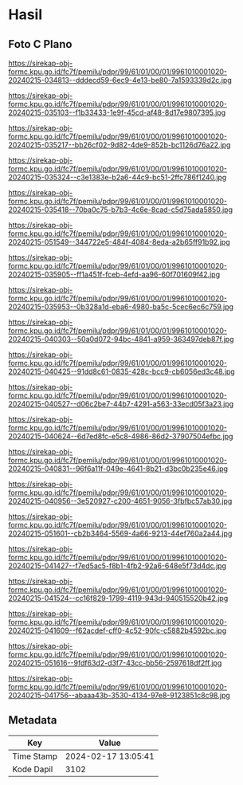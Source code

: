 # Hasil

## Foto C Plano

https://sirekap-obj-formc.kpu.go.id/fc7f/pemilu/pdpr/99/61/01/00/01/9961010001020-20240215-034813--dddecd59-6ec9-4e13-be80-7a1593339d2c.jpg

https://sirekap-obj-formc.kpu.go.id/fc7f/pemilu/pdpr/99/61/01/00/01/9961010001020-20240215-035103--f1b33433-1e9f-45cd-af48-8d17e9807395.jpg

https://sirekap-obj-formc.kpu.go.id/fc7f/pemilu/pdpr/99/61/01/00/01/9961010001020-20240215-035217--bb26cf02-9d82-4de9-852b-bc1126d76a22.jpg

https://sirekap-obj-formc.kpu.go.id/fc7f/pemilu/pdpr/99/61/01/00/01/9961010001020-20240215-035324--c3e1383e-b2a6-44c9-bc51-2ffc786f1240.jpg

https://sirekap-obj-formc.kpu.go.id/fc7f/pemilu/pdpr/99/61/01/00/01/9961010001020-20240215-035418--70ba0c75-b7b3-4c6e-8cad-c5d75ada5850.jpg

https://sirekap-obj-formc.kpu.go.id/fc7f/pemilu/pdpr/99/61/01/00/01/9961010001020-20240215-051549--344722e5-484f-4084-8eda-a2b65ff91b92.jpg

https://sirekap-obj-formc.kpu.go.id/fc7f/pemilu/pdpr/99/61/01/00/01/9961010001020-20240215-035905--ff1a451f-fceb-4efd-aa96-60f701609f42.jpg

https://sirekap-obj-formc.kpu.go.id/fc7f/pemilu/pdpr/99/61/01/00/01/9961010001020-20240215-035953--0b328a1d-eba6-4980-ba5c-5cec6ec6c759.jpg

https://sirekap-obj-formc.kpu.go.id/fc7f/pemilu/pdpr/99/61/01/00/01/9961010001020-20240215-040303--50a0d072-94bc-4841-a959-363497deb87f.jpg

https://sirekap-obj-formc.kpu.go.id/fc7f/pemilu/pdpr/99/61/01/00/01/9961010001020-20240215-040425--91dd8c61-0835-428c-bcc9-cb6056ed3c48.jpg

https://sirekap-obj-formc.kpu.go.id/fc7f/pemilu/pdpr/99/61/01/00/01/9961010001020-20240215-040527--d06c2be7-44b7-4291-a563-33ecd05f3a23.jpg

https://sirekap-obj-formc.kpu.go.id/fc7f/pemilu/pdpr/99/61/01/00/01/9961010001020-20240215-040624--6d7ed8fc-e5c8-4986-86d2-37907504efbc.jpg

https://sirekap-obj-formc.kpu.go.id/fc7f/pemilu/pdpr/99/61/01/00/01/9961010001020-20240215-040831--96f6a11f-049e-4641-8b21-d3bc0b235e46.jpg

https://sirekap-obj-formc.kpu.go.id/fc7f/pemilu/pdpr/99/61/01/00/01/9961010001020-20240215-040956--3e520927-c200-4651-9056-3fbfbc57ab30.jpg

https://sirekap-obj-formc.kpu.go.id/fc7f/pemilu/pdpr/99/61/01/00/01/9961010001020-20240215-051601--cb2b3464-5569-4a66-9213-44ef760a2a44.jpg

https://sirekap-obj-formc.kpu.go.id/fc7f/pemilu/pdpr/99/61/01/00/01/9961010001020-20240215-041427--f7ed5ac5-f8b1-4fb2-92a6-648e5f73d4dc.jpg

https://sirekap-obj-formc.kpu.go.id/fc7f/pemilu/pdpr/99/61/01/00/01/9961010001020-20240215-041524--cc16f829-1799-4119-943d-940515520b42.jpg

https://sirekap-obj-formc.kpu.go.id/fc7f/pemilu/pdpr/99/61/01/00/01/9961010001020-20240215-041609--f62acdef-cff0-4c52-90fc-c5882b4592bc.jpg

https://sirekap-obj-formc.kpu.go.id/fc7f/pemilu/pdpr/99/61/01/00/01/9961010001020-20240215-051616--9fdf63d2-d3f7-43cc-bb56-2597618df2ff.jpg

https://sirekap-obj-formc.kpu.go.id/fc7f/pemilu/pdpr/99/61/01/00/01/9961010001020-20240215-041756--abaaa43b-3530-4134-97e8-9123851c8c98.jpg


## Metadata

| Key        | Value               |
| ---------- | ------------------- |
| Time Stamp | 2024-02-17 13:05:41 |
| Kode Dapil | 3102                |



